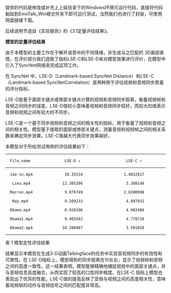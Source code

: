 提供的代码是修改或补充上上级目录下的Windows环境可运行代码，直接将代码黏贴到EmoTalk_Win根文件夹下即可运行测试，当然我们也进行了封装，可使用网盘链接下载。

后续说明节选自《实验报告》的《3.1定量评估结果》。

**模型的定量评估结果**

由于本模型的主要工作在于解开语音中的不同情绪，并生成与之匹配的 3D面部表情，在评价部分我们选取了指标LSE-C和LSE-D来对模型效果进行评价，在模型中引入了SyncNet网络来完成这项工作。

在 SyncNet 中，LSE-D（Landmark-based SyncNet Distance）和LSE-C（Landmark-based SyncNetCorrelation）是两种用于评估视频和音频同步质量的评分指标。

LSE-D是基于面部关键点或唇部关键点计算的视频和音频同步距离，衡量视频帧和音频之间同步的误差，LSE-D值较小意味着视频和音频同步较好，而较大的值表示音频和视频之间有较大的不同步。

LSE-C是一个基于同步视频和音频之间的相关性的指标，用于衡量了视频和音频之间的相关性。模型基于提取的面部或唇部关键点，测量音频和视频帧之间的相关系数来确定同步效果。LSE-C值越大代表同步效果越好。

本模型对于所给测试用例的评估结果如下：

------------------------------------------------------------------------
      File_name               LSE-D ↓                    LSE-C ↑
------------------ -------------------------- --------------------------
      Jae-in.mp4              10.35534                  1.4022617
    
       Lieu.mp4              12.385286                   3.380148
    
      Macron.mp4              9.076749                  2.8200998
    
       May.mp4                9.209233                   4.897032
    
      Obama.mp4               8.938196                   4.982486
    
      Obama1.mp4              9.465542                   4.778718
    
      Obama2.mp4             10.280487                   3.501028
------------------------------------------------------------------------

表 1 模型定性评估结果

结果显示本模型在生成3-D动画Talkingface的任务中实现音视频同步的有效性和可靠性。在 LSE-D指标上，模型得到的同步距离在10左右，显示了视频帧和音频之间的高度一致性。这一结果表明，模型能够精确地捕捉视频中的面部关键点，并与音频信息高度融合，从而实现了较高的口型同步精度。在LSE-C 指标上模型也表现出了优异的性能。LSE-C值的提高反映了音频与视频之间的高度相关性，意味着视频帧的动作与音频信号之间的匹配度非常高。
